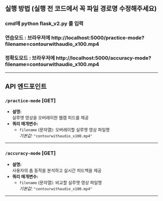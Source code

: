 ## 실행 방법 (**실행 전 코드에서 꼭 파일 경로명 수정해주세요**)

### cmd에 python flask_v2.py 를 입력  
### **연습모드** : 브라우저에 http://localhost:5000/practice-mode?filename=contourwithaudio_x100.mp4  
### **정확도모드** : 브라우저에 http://localhost:5000/accuracy-mode?filename=contourwithaudio_x100.mp4

---

## API 엔드포인트

### `/practice-mode` [GET]
- **설명:**  
  실루엣 영상을 오버레이한 웹캠 피드를 제공
- **쿼리 매개변수:**  
  - `filename` (문자열): 오버레이할 실루엣 영상 파일명  
    *기본값:* `"contourwithaudio_x100.mp4"`

---

### `/accuracy-mode` [GET]
- **설명:**  
  사용자의 춤 동작을 분석하고 실시간 피드백을 제공
- **쿼리 매개변수:**  
  - `filename` (문자열): 비교할 실루엣 영상 파일명  
    *기본값:* `"contourwithaudio_x100.mp4"`

---

